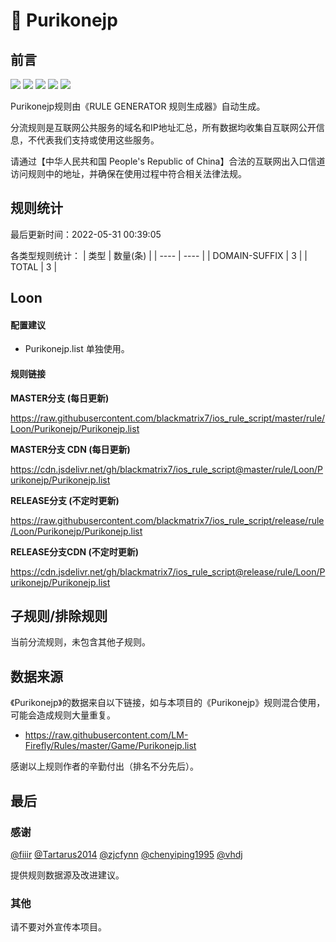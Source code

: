 # 🧸 Purikonejp

## 前言

![](https://shields.io/badge/-移除重复规则-ff69b4) ![](https://shields.io/badge/-DOMAIN与DOMAIN--SUFFIX合并-green) ![](https://shields.io/badge/-DOMAIN--SUFFIX间合并-critical) ![](https://shields.io/badge/-DOMAIN--SUFFIX与DOMAIN--KEYWORD合并-blue) ![](https://shields.io/badge/-IP--CIDR(6)合并-blueviolet) 

Purikonejp规则由《RULE GENERATOR 规则生成器》自动生成。

分流规则是互联网公共服务的域名和IP地址汇总，所有数据均收集自互联网公开信息，不代表我们支持或使用这些服务。

请通过【中华人民共和国 People's Republic of China】合法的互联网出入口信道访问规则中的地址，并确保在使用过程中符合相关法律法规。

## 规则统计

最后更新时间：2022-05-31 00:39:05

各类型规则统计：
| 类型 | 数量(条)  | 
| ---- | ----  |
| DOMAIN-SUFFIX | 3  | 
| TOTAL | 3  | 


## Loon 

#### 配置建议
- Purikonejp.list 单独使用。

#### 规则链接
**MASTER分支 (每日更新)**

https://raw.githubusercontent.com/blackmatrix7/ios_rule_script/master/rule/Loon/Purikonejp/Purikonejp.list

**MASTER分支 CDN (每日更新)**

https://cdn.jsdelivr.net/gh/blackmatrix7/ios_rule_script@master/rule/Loon/Purikonejp/Purikonejp.list

**RELEASE分支 (不定时更新)**

https://raw.githubusercontent.com/blackmatrix7/ios_rule_script/release/rule/Loon/Purikonejp/Purikonejp.list

**RELEASE分支CDN (不定时更新)**

https://cdn.jsdelivr.net/gh/blackmatrix7/ios_rule_script@release/rule/Loon/Purikonejp/Purikonejp.list

## 子规则/排除规则


当前分流规则，未包含其他子规则。

## 数据来源

《Purikonejp》的数据来自以下链接，如与本项目的《Purikonejp》规则混合使用，可能会造成规则大量重复。

- https://raw.githubusercontent.com/LM-Firefly/Rules/master/Game/Purikonejp.list


感谢以上规则作者的辛勤付出（排名不分先后）。

## 最后

### 感谢

[@fiiir](https://github.com/fiiir) [@Tartarus2014](https://github.com/Tartarus2014) [@zjcfynn](https://github.com/zjcfynn) [@chenyiping1995](https://github.com/chenyiping1995) [@vhdj](https://github.com/vhdj)

提供规则数据源及改进建议。

### 其他

请不要对外宣传本项目。
